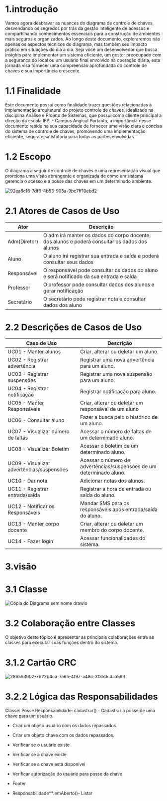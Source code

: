 # 1.introdução
Vamos agora desbravar as nuances do diagrama de controle de chaves, desvendando os segredos por trás da gestão inteligente de acessos e compartilhando conhecimentos essenciais para a construção de ambientes mais seguros e organizados.
Ao longo deste documento, exploraremos não apenas os aspectos técnicos do diagrama, mas também seu impacto prático em situações do dia a dia. Seja você um desenvolvedor que busca insights para implementar um sistema eficiente, um gestor preocupado com a segurança do local ou um usuário final envolvido na operação diária, esta jornada visa fornecer uma compreensão aprofundada do controle de chaves e sua importância crescente.

#  1.1 Finalidade
Este documento possui como finalidade trazer questões relacionadas à implementação arquitetural do projeto controle de chaves, idealizado na disciplina Análise e Projeto de Sistemas, que possui como cliente principal a direção da escola IFPI - Campus Angical.Portanto, a importância desse documento reside na sua capacidade de fornecer uma visão clara e concisa do sistema de controle de chaves, promovendo uma implementação eficiente, segura e satisfatória para todas as partes envolvidas.

# 1.2 Escopo
O diagrama a seguir de controle de chaves é uma representação visual que prorciona uma visão abrangente e organizada de como um sistema gerencia o acesso e a posse das chaves em um determinado ambiente.

![92ea6c16-7df6-4b53-905a-9bc7ff10ebd2](https://github.com/kemellyamorim/monitoria/assets/144693858/cb970457-73d2-4759-90ba-c18dffc3916a)


# 2.1 Atores de Casos de Uso

|Ator|Descrição|
|---|---|
|Adm(Diretor)|O adm irá manter os dados do corpo docente, dos alunos e poderá consultar os dados dos alunos|
|Aluno|O aluno irá registrar sua entrada e saída e poderá consultar seus dados| 
|Responsável|O responsável pode consultar os dados do aluno e será notificado da sua entrada e saída|
|Professor|O professor pode consultar dados dos alunos e gerar notificação|
|Secretário|O secretário pode registrar nota e consultar dados dos aluno|

# 2.2 Descrições de Casos de Uso

|Caso de Uso|Descrição|
|---|---|
|UC01 - Manter alunos|Criar, alterar ou deletar um aluno.|
|UC02 - Registrar advertência|Registrar uma nova advertência para um aluno.|
|UC03 - Registrar suspensões|Registrar uma nova suspensão para um aluno.|
|UC04 - Registrar notificação|Registrar notificação para aluno.|
|UC05 - Manter Responsáveis|Criar, alterar ou deletar um responsável de um aluno|
|UC06 - Consultar aluno|Fazer a busca pelo o histórico de um aluno.|
|UC07 - Visualizar número de faltas|Acessar o número de faltas de um determinado aluno.|
|UC08 - Visualizar Boletim|Acessar o boletim de um determinado aluno.|
|UC09 - Visualizar advertências/suspensões|Acessar o número de advertências/suspensões de um determinado aluno.|
|UC10 - Dar nota|Adicionar notas dos alunos.|
|UC11 - Registrar entrada/saída|Registrar a hora de entrada ou saída do aluno.|
|UC12 - Notificar os Responsáveis|Mandar SMS para os responsáveis após entrada/saída do aluno.|
|UC13 - Manter corpo docente|Criar, alterar ou deletar um membro do corpo docente.|
|UC14 - Fazer login|Acessar funcionalidades do sistema.|

# 3.visão

# 3.1 Classe
![Cópia do Diagrama sem nome drawio](https://github.com/kemellyamorim/monitoria/assets/144693858/23c04ddd-b0ce-475a-b005-e04d3de93951)
# 3.2 Colaboração entre Classes

O objetivo deste tópico é apresentar as principais colaborações entre as classes para executar suas funções dentro do sistema.
# 3.1.2 Cartão CRC
![286593002-7b22b4ca-7a65-4f97-a48c-3f350cdaa593](https://github.com/kemellyamorim/monitoria/assets/144693858/2d4d9617-0195-4c72-a28e-b07528792c0f)
# 3.2.2 Lógica das Responsabilidades
Classe: Posse
Responsabilidade: cadastrar() - Cadastrar a posse de uma chave para um usuário.

* Criar um objeto usuário com os dados repassados.
* Criar um objeto chave com os dados repassados.
* Verificar se o usuário existe
* Verificar se a chave existe
* Verificar se a chave está disponível
* Verificar autorização do usuário para posse da chave
* Footer

* Responsabilidade**:emAberto()- Listar





